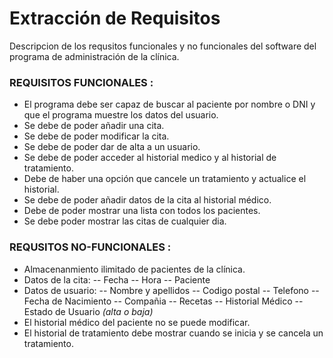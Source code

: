 # Extracción de Requisitos

Descripcion de los requsitos funcionales y no funcionales del software del programa de administración de la clínica.

### REQUISITOS FUNCIONALES :
- El programa debe ser capaz de buscar al paciente por nombre o DNI y que el programa muestre los datos del usuario.
- Se debe de poder añadir una cita.
- Se debe de poder modificar la cita.
- Se debe de poder dar de alta a un usuario.
- Se debe de poder acceder al historial medico y al historial de tratamiento.
- Debe de haber una opción que cancele un tratamiento y actualice el historial.
- Se debe de poder añadir datos de la cita al historial médico.
- Debe de poder mostrar una lista con todos los pacientes.
- Se debe poder mostrar las citas de cualquier dia.

### REQUSITOS NO-FUNCIONALES :
- Almacenanmiento ilimitado de pacientes de la clínica.
- Datos de la cita:
-- Fecha
-- Hora
-- Paciente
- Datos de usuario:
-- Nombre y apellidos
-- Codigo postal
-- Telefono
-- Fecha de Nacimiento
-- Compañia
-- Recetas
-- Historial Médico
-- Estado de Usuario *(alta o baja)*
- El historial médico del paciente no se puede modificar.
- El historial de tratamiento debe mostrar cuando se inicia y se cancela un tratamiento.
